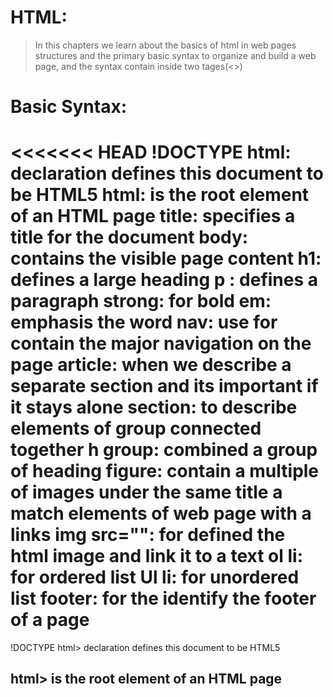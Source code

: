 
# HTML:
> In this chapters we learn about the basics of html in web pages structures and the primary basic syntax to organize and build a web page, and the syntax contain inside two tages(<>)

# Basic Syntax:
<<<<<<< HEAD
!DOCTYPE html: declaration defines this document to be HTML5
html:  is the root element of an HTML page
title:  specifies a title for the document
body:  contains the visible page content
h1:  defines a large heading
p : defines a paragraph
strong: for bold
em: emphasis the word
nav: use for contain the major navigation on the page
article: when we describe a separate section and its important if it stays alone
section: to describe elements of group connected together
h group: combined a group of heading
figure: contain a multiple of images under the same title
a match elements of web page with a links
img src="": for defined the html image and link it to a text
ol li: for ordered list
Ul li: for unordered list
footer: for the identify the footer of a page
=======
!DOCTYPE html> declaration defines this document to be HTML5
## html>  is the root element of an HTML page
## <title>  specifies a title for the document
<body>  contains the visible page content
<h1>  defines a large heading
<p>  defines a paragraph
<strong> for bold
<em> emphasis the word
<nav> use for contain the major navigation on the page
<article> when we describe a separate section and its important if it stays alone
<section> to describe elements of group connected together
<h group> combined a group of heading
<figure> contain a multiple of images under the same title
<a> match elements of web page with a links
<img src=""> for defined the html image and link it to a text
<ol><li> for ordered list
<Ul><li> for unordered list
<footer> for the identify the footer of a page

> note:to close the tag ex:<p></p>


>>>>>>> ffa15ac5643b18af17a22c5cf43c773c79132453


# Basic HTML Page Structure:
!DOCTYPE html
html
head
title Pagetitle title
/head
body
h1 This is a heading /h1
p This is a paragraph. /p
footer This is a paragraph /footer
/body
/html

